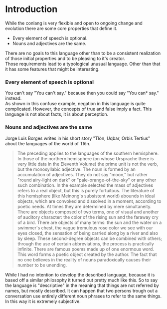 Introduction
============

While the conlang is very flexible and open to ongoing change and evolution there are some core properties that define it.

* Every element of speech is optional.
* Nouns and adjectives are the same.

There are no goals to this language other than to be a consistent realization of those initial properties and to be pleasing to it's creator.  
Those requirements lead to a typological unusual language. Other than that it has some features that might be interesting.

### Every element of speech is optional

You can't say "You can't say." because then you could say "You can* say." instead.  
As shown in this confuse example, negation in this language is quite complicated. However, the concepts of true and false imply a fact. This language is not about facts, it is about perception.

### Nouns and adjectives are the same

Jorge Luis Borges writes in his short story "Tlön, Uqbar, Orbis Tertius" about the languages of the world of Tlön.
> The preceding applies to the languages of the southern hemisphere. In those of the northern hemisphere (on whose Ursprache there is very little data in the Eleventh Volume) the prime unit is not the verb, but the monosyllabic adjective. The noun is formed by an accumulation of adjectives. They do not say "moon," but rather "round airy-light on dark" or "pale-orange-of-the-sky" or any other such combination. In the example selected the mass of adjectives refers to a real object, but this is purely fortuitous. The literature of this hemisphere (like Meinong's subsistent world) abounds in ideal objects, which are convoked and dissolved in a moment, according to poetic needs. At times they are determined by mere simultaneity. There are objects composed of two terms, one of visual and another of auditory character: the color of the rising sun and the faraway cry of a bird. There are objects of many terms: the sun and the water on a swimmer's chest, the vague tremulous rose color we see with our eyes closed, the sensation of being carried along by a river and also by sleep. These second-degree objects can be combined with others; through the use of certain abbreviations, the process is practically infinite. There are famous poems made up of one enormous word. This word forms a poetic object created by the author. The fact that no one believes in the reality of nouns paradoxically causes their number to be unending.

While I had no intention to develop the described language, because it is based off a similar philosophy it turned out pretty much like this.
So to say the language is "descriptive" in the meaning that things are not referred by names, but mostly described. It can happen that two persons trough out a conversation use entirely different noun phrases to refer to the same things. In this way it is extremely subjective.
